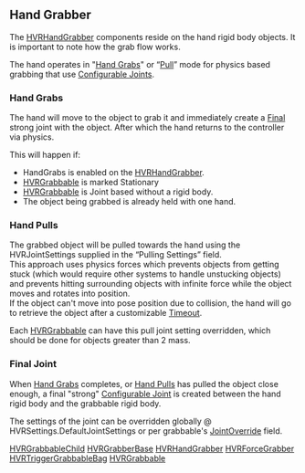## Hand Grabber

The [HVRHandGrabber](xref:HurricaneVR.Framework.Core.Grabbers.HVRHandGrabber)  components reside on the hand rigid body objects. It is important to note how the grab flow works.

The hand operates in "[Hand Grabs](#hand-grabs)" or “[Pull](#hand-pulls)” mode for physics based grabbing that use [Configurable Joints](https://docs.unity3d.com/Manual/class-ConfigurableJoint.html).

### Hand Grabs

The hand will move to the object to grab it and immediately create a [Final](#final-joint) strong joint with the object. After which the hand returns to the controller via physics.

This will happen if:

- HandGrabs is enabled on the [HVRHandGrabber](xref:HurricaneVR.Framework.Core.Grabbers.HVRHandGrabber).
- [HVRGrabbable](xref:HurricaneVR.Framework.Core.HVRGrabbable) is marked Stationary
- [HVRGrabbable](xref:HurricaneVR.Framework.Core.HVRGrabbable) is Joint based without a rigid body.
- The object being grabbed is already held with one hand.

### Hand Pulls

The grabbed object will be pulled towards the hand using the HVRJointSettings supplied in the “Pulling Settings” field.\
This approach uses physics forces which prevents objects from getting stuck (which would require other systems to handle unstucking objects) and prevents hitting surrounding objects with infinite force while the object moves and rotates into position.\
If the object can't move into pose position due to collision, the hand will go to retrieve the object after a customizable [Timeout](xref:HurricaneVR.Framework.Core.HVRGrabbable.FinalJointTimeout).

Each [HVRGrabbable](xref:HurricaneVR.Framework.Core.HVRGrabbable) can have this pull joint setting overridden, which should be done for objects greater than 2 mass.

### Final Joint

When [Hand Grabs](#hand-grabs) completes, or [Hand Pulls](#hand-pulls) has pulled the object close enough, a final "strong" [Configurable Joint](https://docs.unity3d.com/Manual/class-ConfigurableJoint.html) is created between the hand rigid body and the grabbable rigid body.

The settings of the joint can be overridden globally @ HVRSettings.DefaultJointSettings or per grabbable's [JointOverride](xref:HurricaneVR.Framework.Core.HVRGrabbable.JointOverride) field.

[HVRGrabbableChild](xref:HurricaneVR.Framework.Core.HVRGrabbableChild)
[HVRGrabberBase](xref:HurricaneVR.Framework.Core.Grabbers.HVRGrabberBase) 
[HVRHandGrabber](xref:HurricaneVR.Framework.Core.Grabbers.HVRHandGrabber) 
[HVRForceGrabber](xref:HurricaneVR.Framework.Core.Grabbers.HVRForceGrabber) 
[HVRTriggerGrabbableBag](xref:HurricaneVR.Framework.Core.Bags.HVRTriggerGrabbableBag)
[HVRGrabbable](xref:HurricaneVR.Framework.Core.HVRGrabbable)